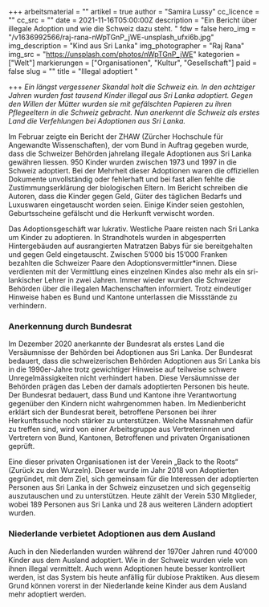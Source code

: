 +++
arbeitsmaterial = ""
artikel = true
author = "Samira Lussy"
cc_licence = ""
cc_src = ""
date = 2021-11-16T05:00:00Z
description = "Ein Bericht über illegale Adoption und wie die Schweiz dazu steht. "
fdw = false
hero_img = "/v1636992566/raj-rana-nWpTGnP_jWE-unsplash_ufxi6b.jpg"
img_description = "Kind aus Sri Lanka"
img_photographer = "Raj Rana"
img_src = "https://unsplash.com/photos/nWpTGnP_jWE"
kategorien = ["Welt"]
markierungen = ["Organisationen", "Kultur", "Gesellschaft"]
paid = false
slug = ""
title = "Illegal adoptiert "

+++
_Ein längst vergessener Skandal holt die Schweiz ein. In den achtziger Jahren wurden fast tausend Kinder illegal aus Sri Lanka adoptiert. Gegen den Willen der Mütter wurden sie mit gefälschten Papieren zu ihren Pflegeeltern in die Schweiz gebracht. Nun anerkennt die Schweiz als erstes Land die Verfehlungen bei Adoptionen aus Sri Lanka._

Im Februar zeigte ein Bericht der ZHAW (Zürcher Hochschule für Angewandte Wissenschaften), der vom Bund in Auftrag gegeben wurde, dass die Schweizer Behörden jahrelang illegale Adoptionen aus Sri Lanka gewähren liessen. 950 Kinder wurden zwischen 1973 und 1997 in die Schweiz adoptiert. Bei der Mehrheit dieser Adoptionen waren die offiziellen Dokumente unvollständig oder fehlerhaft und bei fast allen fehlte die Zustimmungserklärung der biologischen Eltern. Im Bericht schreiben die Autoren, dass die Kinder gegen Geld, Güter des täglichen Bedarfs und Luxuswaren eingetauscht worden seien. Einige Kinder seien gestohlen, Geburtsscheine gefälscht und die Herkunft verwischt worden.

Das Adoptionsgeschäft war lukrativ. Westliche Paare reisten nach Sri Lanka um Kinder zu adoptieren. In Strandhotels wurden in abgesperrten Hintergebäuden auf ausrangierten Matratzen Babys für sie bereitgehalten und gegen Geld eingetauscht. Zwischen 5’000 bis 15’000 Franken bezahlten die Schweizer Paare den Adoptionsvermittler*innen. Diese verdienten mit der Vermittlung eines einzelnen Kindes also mehr als ein sri-lankischer Lehrer in zwei Jahren. Immer wieder wurden die Schweizer Behörden über die illegalen Machenschaften informiert. Trotz eindeutiger Hinweise haben es Bund und Kantone unterlassen die Missstände zu verhindern.

### Anerkennung durch Bundesrat

Im Dezember 2020 anerkannte der Bundesrat als erstes Land die Versäumnisse der Behörden bei Adoptionen aus Sri Lanka. Der Bundesrat bedauert, dass die schweizerischen Behörden Adoptionen aus Sri Lanka bis in die 1990er-Jahre trotz gewichtiger Hinweise auf teilweise schwere Unregelmässigkeiten nicht verhindert haben. Diese Versäumnisse der Behörden prägen das Leben der damals adoptierten Personen bis heute. Der Bundesrat bedauert, dass Bund und Kantone ihre Verantwortung gegenüber den Kindern nicht wahrgenommen haben. Im Medienbericht erklärt sich der Bundesrat bereit, betroffene Personen bei ihrer Herkunftssuche noch stärker zu unterstützen. Welche Massnahmen dafür zu treffen sind, wird von einer Arbeitsgruppe aus Vertreterinnen und Vertretern von Bund, Kantonen, Betroffenen und privaten Organisationen geprüft.

Eine dieser privaten Organisationen ist der Verein „Back to the Roots“ (Zurück zu den Wurzeln). Dieser wurde im Jahr 2018 von Adoptierten gegründet, mit dem Ziel, sich gemeinsam für die Interessen der adoptierten Personen aus Sri Lanka in der Schweiz einzusetzen und sich gegenseitig auszutauschen und zu unterstützen. Heute zählt der Verein 530 Mitglieder, wobei 189 Personen aus Sri Lanka und 28 aus weiteren Ländern adoptiert wurden.

### Niederlande verbietet Adoptionen aus dem Ausland

Auch in den Niederlanden wurden während der 1970er Jahren rund 40’000 Kinder aus dem Ausland adoptiert. Wie in der Schweiz wurden viele von ihnen illegal vermittelt. Auch wenn Adoptionen heute besser kontrolliert werden, ist das System bis heute anfällig für dubiose Praktiken. Aus diesem Grund können vorerst in der Niederlande keine Kinder aus dem Ausland mehr adoptiert werden.